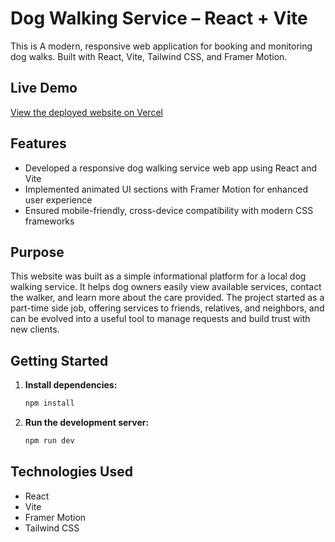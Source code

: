 # Dog Walking Service – React + Vite

This is A modern, responsive web application for booking and monitoring dog walks.
Built with React, Vite, Tailwind CSS, and Framer Motion.

## Live Demo
[View the deployed website on Vercel](https://react-app-walking-dog-service.vercel.app/)

## Features

- Developed a responsive dog walking service web app using React and Vite
- Implemented animated UI sections with Framer Motion for enhanced user experience
- Ensured mobile-friendly, cross-device compatibility with modern CSS frameworks

## Purpose
This website was built as a simple informational platform for a local dog walking service. It helps dog owners easily view available services, contact the walker, and learn more about the care provided.
The project started as a part-time side job, offering services to friends, relatives, and neighbors, and can be evolved into a useful tool to manage requests and build trust with new clients.

## Getting Started

1. **Install dependencies:**
   ```bash
   npm install
   ```
2. **Run the development server:**
   ```bash
   npm run dev
   ```


## Technologies Used

- React
- Vite
- Framer Motion
- Tailwind CSS





